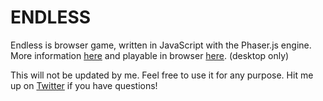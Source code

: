 # ENDLESS


Endless is browser game, written in JavaScript with the Phaser.js engine. More information [here](http://polydus.com/projects) and playable in browser [here](http://polydus.com/endless). (desktop only)

This will not be updated by me. Feel free to use it for any purpose. Hit me up on [Twitter](https://twitter.com/Polydus) if you have questions!
